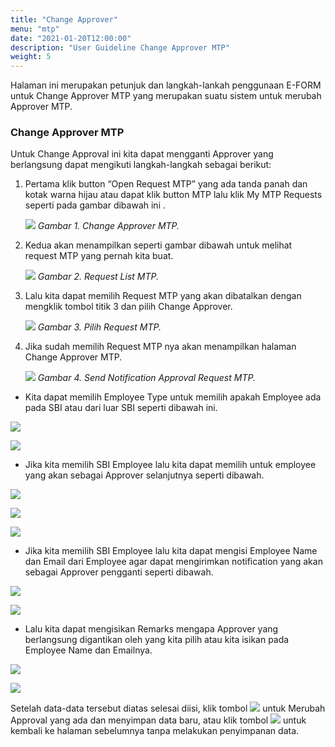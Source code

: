 ```yaml
---
title: "Change Approver"
menu: "mtp"
date: "2021-01-20T12:00:00"
description: "User Guideline Change Approver MTP"
weight: 5
---
```



Halaman ini merupakan petunjuk dan langkah-lankah penggunaan E-FORM untuk Change Approver MTP yang merupakan suatu sistem untuk merubah Approver MTP.
 

### Change Approver MTP

Untuk Change Approval ini kita dapat mengganti Approver yang berlangsung dapat mengikuti langkah-langkah sebagai berikut:

1. Pertama klik button “Open Request MTP” yang ada tanda panah dan kotak warna hijau atau dapat klik button MTP lalu klik My MTP Requests seperti pada gambar dibawah ini .

    ![](/images/MTP/change/homechange.png?height=auto&classes=border,shadow)
    *Gambar 1. Change Approver MTP.*
 
2. Kedua akan menampilkan seperti gambar dibawah untuk melihat request MTP yang pernah kita buat.

    ![](/images/MTP/change/list.png?height=auto&classes=border,shadow)
    *Gambar 2. Request List MTP.*

3. Lalu kita dapat memilih Request MTP yang akan dibatalkan dengan mengklik tombol titik 3 dan pilih Change Approver.

    ![](/images/MTP/change/choose.png?height=auto&classes=border,shadow)
    *Gambar 3. Pilih Request MTP.*

4. Jika sudah memilih Request MTP nya akan menampilkan halaman Change Approver MTP.

    ![](/images/MTP/change/form.png?height=auto&classes=border,shadow)
    *Gambar 4. Send Notification Approval Request MTP.*

+ Kita dapat memilih Employee Type untuk memilih apakah Employee ada pada SBI atau dari luar SBI seperti dibawah ini.

![](/images/MTP/change/employee.png?height=auto&classes=border,shadow)

![](/images/MTP/change/employeetype.png?height=auto&classes=border,shadow)

+ Jika kita memilih SBI Employee lalu kita dapat memilih untuk employee yang akan sebagai Approver selanjutnya seperti dibawah. 

![](/images/MTP/change/employeesbi.png?height=auto&classes=border,shadow)

![](/images/MTP/change/employeechoose.png?height=auto&classes=border,shadow)

![](/images/MTP/change/employeesbii.png?height=auto&classes=border,shadow)
 
+ Jika kita memilih SBI Employee lalu kita dapat mengisi Employee Name dan Email dari Employee agar dapat mengirimkan notification  yang akan sebagai Approver pengganti seperti dibawah. 

![](/images/MTP/change/employeenonsbi.png?height=auto&classes=border,shadow)

![](/images/MTP/change/employeenonsbii.png?height=auto&classes=border,shadow)
 
+ Lalu kita dapat mengisikan Remarks mengapa  Approver yang berlangsung digantikan oleh yang kita pilih atau kita isikan pada Employee Name dan Emailnya.

![](/images/MTP/change/remarks.png?height=auto&classes=border,shadow)

![](/images/MTP/change/remarkss.png?height=auto&classes=border,shadow)
  
Setelah data-data tersebut diatas selesai diisi, klik tombol ![](/images/MTP/change/save.png?height=auto&classes=border,shadow) untuk Merubah Approval yang ada dan menyimpan data baru, atau klik tombol ![](/images/MTP/change/back.png?height=auto&classes=border,shadow) untuk kembali ke halaman sebelumnya tanpa melakukan penyimpanan data.

